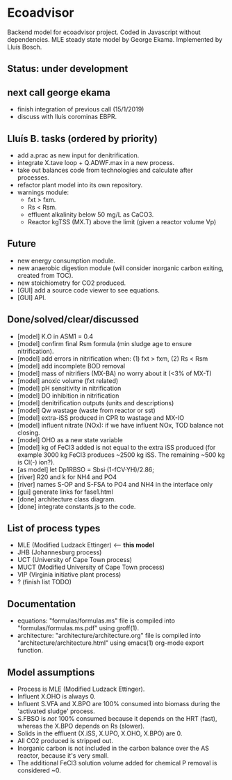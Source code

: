 # Ecoadvisor 
Backend model for ecoadvisor project.
Coded in Javascript without dependencies.
MLE steady state model by George Ekama.
Implemented by Lluís Bosch.

## Status: under development 

## next call george ekama
  - finish integration of previous call (15/1/2019)
  - discuss with lluís corominas EBPR.

## Lluís B. tasks (ordered by priority)
  - add a.prac as new input for denitrification.
  - integrate X.tave loop + Q.ADWF.max in a new process.
  - take out balances code from technologies and calculate after processes.
  - refactor plant model into its own repository.
  - warnings module:
    - fxt > fxm.
    - Rs < Rsm.
    - effluent alkalinity below 50 mg/L as CaCO3.
    - Reactor kgTSS (MX.T) above the limit (given a reactor volume Vp)

## Future
  - new energy consumption module.
  - new anaerobic digestion module (will consider inorganic carbon exiting,
    created from TOC).
  - new stoichiometry for CO2 produced.
  - [GUI] add a source code viewer to see equations.
  - [GUI] API.

## Done/solved/clear/discussed
  - [model] K.O in ASM1 = 0.4
  - [model] confirm final Rsm formula (min sludge age to ensure nitrification).
  - [model] add errors in nitrification when: (1) fxt > fxm, (2) Rs  < Rsm
  - [model] add incomplete BOD removal
  - [model] mass of nitrifiers (MX-BA) no worry about it (<3% of MX-T)
  - [model] anoxic volume (fxt related)
  - [model] pH sensitivity in nitrification
  - [model] DO inhibition in nitrification
  - [model] denitrification outputs (units and descriptions)
  - [model] Qw wastage (waste from reactor or sst)
  - [model] extra-iSS produced in CPR to wastage and MX-IO
  - [model] influent nitrate (NOx): if we have influent NOx, TOD balance not closing.
  - [model] OHO as a new state variable
  - [model] kg of FeCl3 added is not equal to the extra iSS produced
    (for example 3000 kg FeCl3 produces ~2500 kg iSS. The remaining ~500 kg is
    Cl(-) ion?).
  - [as model] let Dp1RBSO = Sbsi·(1-fCV·YH)/2.86;
  - [river] R20 and k for NH4 and PO4
  - [river] names S-OP and S-FSA to PO4 and NH4 in the interface only
  - [gui] generate links for fase1.html
  - [done] architecture class diagram.
  - [done] integrate constants.js to the code.

## List of process types
  - MLE (Modified Ludzack Ettinger) <-- **this model**
  - JHB (Johannesburg process)
  - UCT (University of Cape Town process)
  - MUCT (Modified University of Cape Town process)
  - VIP (Virginia initiative plant process)
  - ? (finish list TODO)

## Documentation
  - equations: "formulas/formulas.ms" file is compiled into "formulas/formulas.ms.pdf" using groff(1).
  - architecture: "architecture/architecture.org" file is compiled into "architecture/architecture.html" using emacs(1) org-mode export function.

## Model assumptions
  - Process is MLE (Modified Ludzack Ettinger).
  - Influent X.OHO is always 0.
  - Influent S.VFA and X.BPO are 100% consumed into biomass during the 'activated sludge' process.
  - S.FBSO is *not* 100% consumed because it depends on the HRT (fast), whereas
    the X.BPO depends on Rs (slower).
  - Solids in the effluent (X.iSS, X.UPO, X.OHO, X.BPO) are 0.
  - All CO2 produced is stripped out.
  - Inorganic carbon is not included in the carbon balance over the AS reactor,
    because it's very small.
  - The additional FeCl3 solution volume added for chemical P removal is considered ~0.
